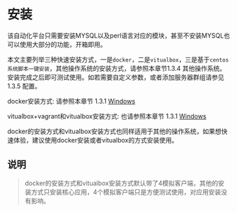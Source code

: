 # 安装

该自动化平台只需要安装MYSQL以及perl语言对应的模块，甚至不安装MYSQL也可以使用大部分的功能，开箱即用。

本文主要列举三种快速安装方式，一是`docker`，二是`vitualbox`，三是基于`centos系统脚本一键安装`，其他操作系统的安装方式，请参照本章节1.3.4 其他操作系统。安装完成之后即可测试使用。如若需要自定义参数，或者添加服务器群组请参见 1.3.5 配置。

docker安装方式: 请参照本章节 1.3.1 [Windows](https://github.com/LookingDreamer/Book-Rexdeploy/blob/master/an-zhuang/shi-yong-docker-an-zhuang.md)

vitualbox+vagrant和vitualbox安装方式: 也请参照本章节 1.3.1 [Windows](https://github.com/LookingDreamer/Book-Rexdeploy/blob/master/an-zhuang/shi-yong-docker-an-zhuang.md)

docker的安装方式和vitualbox安装方式也同样适用于其他的操作系统，如果想快速体验，建议使用docker安装或者vitualbox的方式安装使用。

## 说明

> docker的安装方式和vitualbox安装方式默认带了4模拟客户端，其他的安装方式只安装核心应用，4个模拟客户端只是方便测试使用，对应用安装没有影响。




